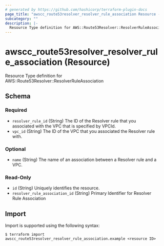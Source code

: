 ```yaml
---
# generated by https://github.com/hashicorp/terraform-plugin-docs
page_title: "awscc_route53resolver_resolver_rule_association Resource - terraform-provider-awscc"
subcategory: ""
description: |-
  Resource Type definition for AWS::Route53Resolver::ResolverRuleAssociation
---
```


# awscc_route53resolver_resolver_rule_association (Resource)

Resource Type definition for AWS::Route53Resolver::ResolverRuleAssociation



<!-- schema generated by tfplugindocs -->
## Schema

### Required

- `resolver_rule_id` (String) The ID of the Resolver rule that you associated with the VPC that is specified by VPCId.
- `vpc_id` (String) The ID of the VPC that you associated the Resolver rule with.

### Optional

- `name` (String) The name of an association between a Resolver rule and a VPC.

### Read-Only

- `id` (String) Uniquely identifies the resource.
- `resolver_rule_association_id` (String) Primary Identifier for Resolver Rule Association

## Import

Import is supported using the following syntax:

```shell
$ terraform import awscc_route53resolver_resolver_rule_association.example <resource ID>
```
